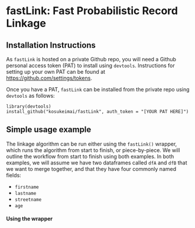 # fastLink: Fast Probabilistic Record Linkage

## Installation Instructions
As `fastLink` is hosted on a private Github repo, you will need a
Github personal access token (PAT) to install using
`devtools`. Instructions for setting up your own PAT can be found at
<https://github.com/settings/tokens>.

Once you have a PAT, `fastLink` can be installed from the private repo using `devtools` as
follows:
```
library(devtools)
install_github("kosukeimai/fastLink", auth_token = "[YOUR PAT HERE]")
```

## Simple usage example
The linkage algorithm can be run either using the `fastLink()`
wrapper, which runs the algorithm from start to finish, or
piece-by-piece. We will outline the workflow from start to finish
using both examples. In both examples, we will assume we have two dataframes
called `dfA` and `dfB` that we want to merge together, and that they
have four commonly named fields:
- `firstname`
- `lastname`
- `streetname`
- `age`

#### Using the wrapper


